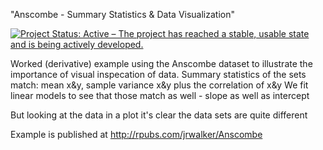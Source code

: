 "Anscombe - Summary Statistics & Data Visualization"

[![Project Status: Active – The project has reached a stable, usable state and is being actively developed.](http://www.repostatus.org/badges/latest/active.svg)](http://www.repostatus.org/#active)

Worked (derivative) example using the Anscombe dataset to illustrate the importance of visual inspecation of data.
Summary statistics of the sets match: mean x&y, sample variance x&y plus the correlation of x&y
We fit linear models to see that those match as well - slope as well as intercept

But looking at the data in a plot it's clear the data sets are quite different

Example is published at http://rpubs.com/jrwalker/Anscombe

